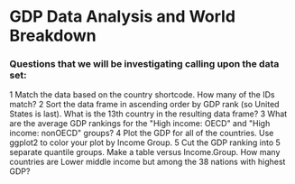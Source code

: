 # GDP Data Analysis and World Breakdown

### Questions that we will be investigating calling upon the data set:

1 Match the data based on the country shortcode. How many of the IDs match?
2 Sort the data frame in ascending order by GDP rank (so United States is last). What is the
13th country in the resulting data frame?
3 What are the average GDP rankings for the "High income: OECD" and "High income:
nonOECD" groups?
4 Plot the GDP for all of the countries. Use ggplot2 to color your plot by Income Group.
5 Cut the GDP ranking into 5 separate quantile groups. Make a table versus Income.Group.
How many countries are Lower middle income but among the 38 nations with highest
GDP?

